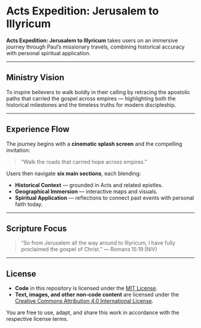 # Acts Expedition: Jerusalem to Illyricum

**Acts Expedition: Jerusalem to Illyricum** takes users on an immersive journey through Paul’s missionary travels, combining historical accuracy with personal spiritual application.

---

## Ministry Vision
To inspire believers to walk boldly in their calling by retracing the apostolic paths that carried the gospel across empires — highlighting both the historical milestones and the timeless truths for modern discipleship.

---

## Experience Flow
The journey begins with a **cinematic splash screen** and the compelling invitation:  
> “Walk the roads that carried hope across empires.”

Users then navigate **six main sections**, each blending:
- **Historical Context** — grounded in Acts and related epistles.
- **Geographical Immersion** — interactive maps and visuals.
- **Spiritual Application** — reflections to connect past events with personal faith today.

---

## Scripture Focus
> “So from Jerusalem all the way around to Illyricum, I have fully proclaimed the gospel of Christ.” — Romans 15:19 (NIV)

---

## License

- **Code** in this repository is licensed under the [MIT License](LICENSE).
- **Text, images, and other non‑code content** are licensed under the [Creative Commons Attribution 4.0 International License](LICENSE-CONTENT).

You are free to use, adapt, and share this work in accordance with the respective license terms.
